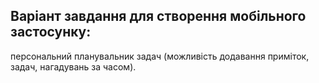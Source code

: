 ## Варіант завдання для створення мобільного застосунку:
персональний планувальник задач (можливість додавання приміток, задач, нагадувань за часом).
